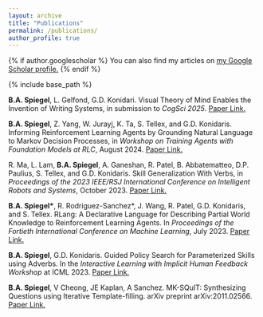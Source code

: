 ```yaml
---
layout: archive
title: "Publications"
permalink: /publications/
author_profile: true
---
```


{% if author.googlescholar %}
  You can also find my articles on <u><a href="{{author.googlescholar}}">my Google Scholar profile</a>.</u>
{% endif %}

{% include base_path %}

**B.A. Spiegel**, L. Gelfond, G.D. Konidari. Visual Theory of Mind Enables the Invention of Writing Systems, in submission to _CogSci 2025_. <u><a href="https://benjaminaspiegel.com/files/visual_tom.pdf">Paper Link</a>.</u>

**B.A. Spiegel**, Z. Yang, W. Jurayj, K. Ta, S. Tellex, and G.D. Konidaris. Informing Reinforcement Learning Agents by Grounding Natural Language to Markov Decision Processes, in _Workshop on Training Agents with Foundation Models at RLC_, August 2024. <u><a href="https://benjaminaspiegel.com/files/NL2RLang_RLC_2023_TAFM.pdf">Paper Link</a>.</u>

R. Ma, L. Lam, **B.A. Spiegel**, A. Ganeshan, R. Patel, B. Abbatematteo, D.P. Paulius, S. Tellex, and G.D. Konidaris. Skill Generalization With Verbs, in _Proceedings of the 2023 IEEE/RSJ International Conference on Intelligent Robots and Systems_, October 2023. <u><a href="https://cs.brown.edu/~gdk/pubs/skillgen_verbs.pdf">Paper Link</a>.</u>

**B.A. Spiegel\***, R. Rodriguez-Sanchez\*, J. Wang, R. Patel, G.D. Konidaris, and S. Tellex. RLang: A Declarative Language for Describing Partial World Knowledge to Reinforcement Learning Agents. In _Proceedings of the Fortieth International Conference on Machine Learning_, July 2023. <u><a href="https://benjaminaspiegel.com/files/RLang_ICML2023__With_Objects_.pdf">Paper Link</a>.</u>

**B.A. Spiegel**, G.D. Konidaris. Guided Policy Search for Parameterized Skills using Adverbs. In the _Interactive Learning with Implicit Human Feedback Workshop_ at ICML 2023. <u><a href="https://benjaminaspiegel.com/files/Adverbs_ICML_Workshop.pdf">Paper Link</a>.</u>

**B.A. Spiegel**, V Cheong, JE Kaplan, A Sanchez. MK-SQuIT: Synthesizing Questions using Iterative Template-filling. arXiv preprint arXiv:2011.02566. <u><a href="https://arxiv.org/abs/2011.02566">Paper Link</a>.</u>
